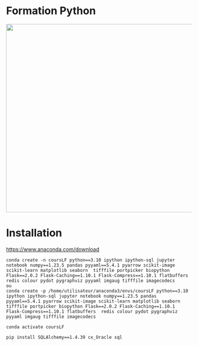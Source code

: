 # Formation Python 

<img src="https://github.com/rbizoi/PythonFormationCESI/blob/main/images/python-image-logo-940x530.jpeg" width="512">

# Installation 
https://www.anaconda.com/download

```
conda create -n coursLF python==3.10 ipython ipython-sql jupyter notebook numpy==1.23.5 pandas pyyaml==5.4.1 pyarrow scikit-image scikit-learn matplotlib seaborn  tifffile portpicker biopython Flask==2.0.2 Flask-Caching==1.10.1 Flask-Compress==1.10.1 flatbuffers  redis colour pydot pygraphviz pyyaml imgaug tifffile imagecodecs
ou 
conda create -p /home/utilisateur/anaconda3/envs/coursLF python==3.10 ipython ipython-sql jupyter notebook numpy==1.23.5 pandas pyyaml==5.4.1 pyarrow scikit-image scikit-learn matplotlib seaborn  tifffile portpicker biopython Flask==2.0.2 Flask-Caching==1.10.1 Flask-Compress==1.10.1 flatbuffers  redis colour pydot pygraphviz pyyaml imgaug tifffile imagecodecs

conda activate coursLF

pip install SQLAlchemy==1.4.39 cx_Oracle sql
```


